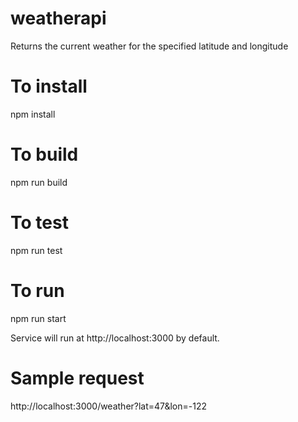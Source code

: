 # weatherapi
Returns the current weather for the specified latitude and longitude

# To install
npm install

# To build
npm run build

# To test
npm run test

# To run
npm run start

Service will run at http://localhost:3000 by default. 

# Sample request
http://localhost:3000/weather?lat=47&lon=-122


